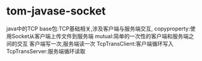 # tom-javase-socket
java中的TCP
	base包:TCP基础相关,涉及客户端与服务端交互,
	copyproperty:使用Socket从客户端上传文件到服务端
	mutual:简单的一次性的客户端和服务端之间的交互
	客户端写一次,服务端读一次
	TcpTransClient:客户端循环写入
	TcpTransServer:服务端循环读取
	
	
	
	
